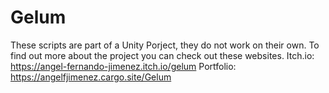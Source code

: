 # Gelum
These scripts are part of a Unity Porject, they do not work on their own. To find out more about the project you can check out these websites. 
Itch.io: https://angel-fernando-jimenez.itch.io/gelum
Portfolio: https://angelfjimenez.cargo.site/Gelum
